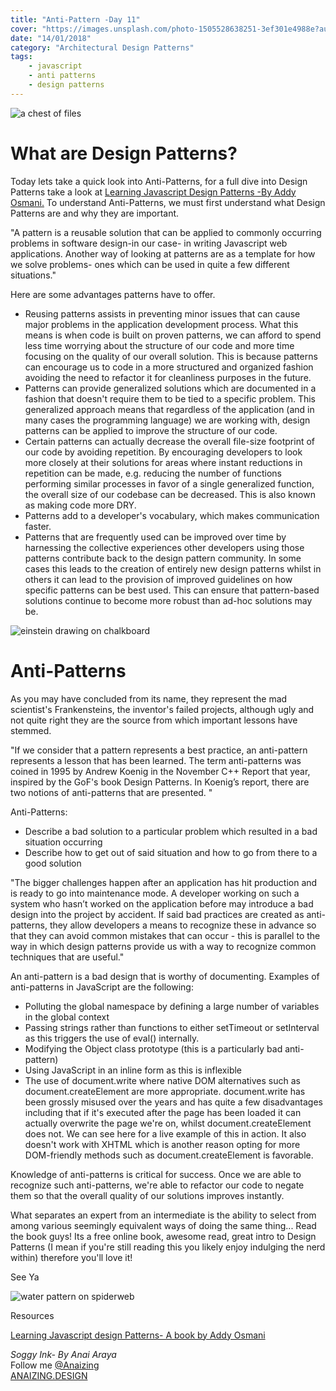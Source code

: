```yaml
---
title: "Anti-Pattern -Day 11"
cover: "https://images.unsplash.com/photo-1505528638251-3ef301e4988e?auto=format&fit=crop&w=750&q=80"
date: "14/01/2018"
category: "Architectural Design Patterns"
tags:
    - javascript
    - anti patterns
    - design patterns
---
```



![a chest of files](https://images.unsplash.com/photo-1505528638251-3ef301e4988e?auto=format&fit=crop&w=750&q=80)

# What are Design Patterns?

Today lets take a quick look into Anti-Patterns, for a full dive into Design Patterns take a look at [Learning Javascript Design Patterns -By Addy Osmani.](https://addyosmani.com/resources/essentialjsdesignpatterns/book/#antipatterns)
To understand Anti-Patterns, we must first understand what Design Patterns are and why they are important.

"A pattern is a reusable solution that can be applied to commonly occurring problems in software design-in our case- in writing Javascript web applications. Another way of looking at patterns are as a template for how we solve problems- ones which can be used in quite a few different situations."

Here are some advantages patterns have to offer.

* Reusing patterns assists in preventing minor issues that can cause major problems in the application development process. What this means is when code is built on proven patterns, we can afford to spend less time worrying about the structure of our code and more time focusing on the quality of our overall solution. This is because patterns can encourage us to code in a more structured and organized fashion avoiding the need to refactor it for cleanliness purposes in the future.
* Patterns can provide generalized solutions which are documented in a fashion that doesn't require them to be tied to a specific problem. This generalized approach means that regardless of the application (and in many cases the programming language) we are working with, design patterns can be applied to improve the structure of our code.
* Certain patterns can actually decrease the overall file-size footprint of our code by avoiding repetition. By encouraging developers to look more closely at their solutions for areas where instant reductions in repetition can be made, e.g. reducing the number of functions performing similar processes in favor of a single generalized function, the overall size of our codebase can be decreased. This is also known as making code more DRY.
* Patterns add to a developer's vocabulary, which makes communication faster.
* Patterns that are frequently used can be improved over time by harnessing the collective experiences other developers using those patterns contribute back to the design pattern community. In some cases this leads to the creation of entirely new design patterns whilst in others it can lead to the provision of improved guidelines on how specific patterns can be best used. This can ensure that pattern-based solutions continue to become more robust than ad-hoc solutions may be.

![einstein drawing on chalkboard](http://media-assets-02.thedrum.com/cache/images/thedrum-prod/s3-news-tmp-77017-capture_10--2x1--894.png)


# Anti-Patterns

As you may have concluded from its name, they represent the mad scientist's Frankensteins, the inventor's failed projects, although ugly and not quite right they are the source from which important lessons have stemmed.

"If we consider that a pattern represents a best practice, an anti-pattern represents a lesson that has been learned. The term anti-patterns was coined in 1995 by Andrew Koenig in the November C++ Report that year, inspired by the GoF's book Design Patterns. In Koenig’s report, there are two notions of anti-patterns that are presented. "

Anti-Patterns:

* Describe a bad solution to a particular problem which resulted in a bad situation occurring
* Describe how to get out of said situation and how to go from there to a good solution

"The bigger challenges happen after an application has hit production and is ready to go into maintenance mode. A developer working on such a system who hasn’t worked on the application before may introduce a bad design into the project by accident. If said bad practices are created as anti-patterns, they allow developers a means to recognize these in advance so that they can avoid common mistakes that can occur - this is parallel to the way in which design patterns provide us with a way to recognize common techniques that are useful."

An anti-pattern is a bad design that is worthy of documenting. Examples of anti-patterns in JavaScript are the following:

* Polluting the global namespace by defining a large number of variables in the global context
* Passing strings rather than functions to either setTimeout or setInterval as this triggers the use of eval() internally.
* Modifying the Object class prototype (this is a particularly bad anti-pattern)
* Using JavaScript in an inline form as this is inflexible
* The use of document.write where native DOM alternatives such as document.createElement are more appropriate. document.write has been grossly misused over the years and has quite a few disadvantages including that if it's executed after the page has been loaded it can actually overwrite the page we're on, whilst document.createElement does not. We can see here for a live example of this in action. It also doesn't work with XHTML which is another reason opting for more DOM-friendly methods such as document.createElement is favorable.

Knowledge of anti-patterns is critical for success. Once we are able to recognize such anti-patterns, we're able to refactor our code to negate them so that the overall quality of our solutions improves instantly.

What separates an expert from an intermediate is the ability to select from among various seemingly equivalent ways of doing the same thing... Read the book guys! Its a free online book, awesome read, great intro to Design Patterns (I mean if you're still reading this you likely enjoy indulging the nerd within) therefore you'll love it!

See Ya

![water pattern on spiderweb](https://images.unsplash.com/photo-1512773030458-5b07457c8531?auto=format&fit=crop&w=747&q=80)

Resources 

[Learning Javascript design Patterns- A book by Addy Osmani ](https://addyosmani.com/resources/essentialjsdesignpatterns/book/#antipatterns) 


_Soggy Ink- By Anai Araya_<br>
Follow me [@Anaizing](https://twitter.com/Anaizing) <br>
[ANAIZING.DESIGN](http://anaizing.design/)